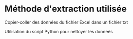 # Méthode d'extraction utilisée

Copier-coller des données du fichier Excel dans un fichier txt

Utilisation du script Python pour nettoyer les donneés
